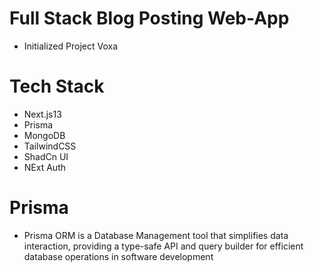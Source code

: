 # Full Stack Blog Posting Web-App
- Initialized Project Voxa




# Tech Stack
- Next.js13
- Prisma
- MongoDB
- TailwindCSS
- ShadCn UI
- NExt Auth




# Prisma
- Prisma ORM is a Database Management tool that simplifies data interaction, providing a type-safe
  API and query builder for efficient database operations in software development